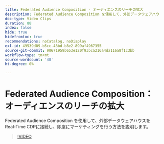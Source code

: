 ```yaml
---
title: Federated Audience Composition - オーディエンスのリーチの拡大
description: Federated Audience Composition を使用して、外部データウェアハウスをReal-Time CDPに接続し、即座にマーケティングを行う方法を説明します。
doc-type: Video Clips
duration: 88
index: false
hide: true
hidefromtoc: true
recommendations: noCatalog, noDisplay
exl-id: 49539d09-b5cc-48bd-b8e2-899af4967355
source-git-commit: 90671959b653e120f93bca216a4da116a8f1c3bb
workflow-type: tm+mt
source-wordcount: '48'
ht-degree: 0%

---
```


# Federated Audience Composition：オーディエンスのリーチの拡大

Federated Audience Composition を使用して、外部データウェアハウスをReal-Time CDPに接続し、即座にマーケティングを行う方法を説明します。

<!-- 62_S508_3442517_87_federated-audience-composition-expanding-audience-reach -->
>[!VIDEO](https://video.tv.adobe.com/v/3458295/?learn=on&enablevpops=true)
